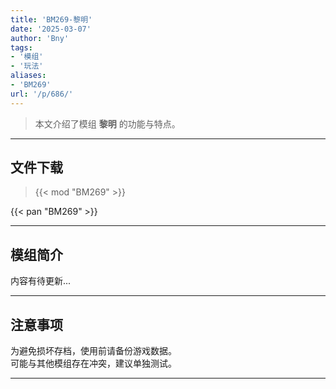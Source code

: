 ```yaml
---
title: 'BM269-黎明'
date: '2025-03-07'
author: 'Bny'
tags:
- '模组'
- '玩法'
aliases:
- 'BM269'
url: '/p/686/'
---
```


> 本文介绍了模组 **黎明** 的功能与特点。

---

## 文件下载  

> {{< mod "BM269" >}}  

{{< pan "BM269" >}}  

---

## 模组简介

>  
内容有待更新...  

---

## 注意事项

>  
为避免损坏存档，使用前请备份游戏数据。  
可能与其他模组存在冲突，建议单独测试。  

---

